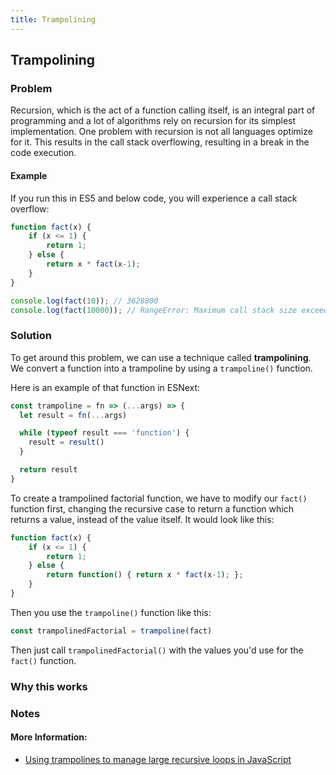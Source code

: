 ```yaml
---
title: Trampolining
---
```


## Trampolining

### Problem
Recursion, which is the act of a function calling itself, is an integral part of programming and a lot of algorithms rely on recursion for its simplest implementation. One problem with recursion is not all languages optimize for it. This results in the call stack overflowing, resulting in a break in the code execution.

#### Example
If you run this in ES5 and below code, you will experience a call stack overflow:

```javascript
function fact(x) {
    if (x <= 1) {
        return 1;
    } else {
        return x * fact(x-1);
    }
}

console.log(fact(10)); // 3628800
console.log(fact(10000)); // RangeError: Maximum call stack size exceeded
```

### Solution
To get around this problem, we can use a technique called **trampolining**.
We convert a function into a trampoline by using a `trampoline()` function.

Here is an example of that function in ESNext:

```javascript
const trampoline = fn => (...args) => {
  let result = fn(...args)

  while (typeof result === 'function') {
    result = result()
  }

  return result
}
```

To create a trampolined factorial function, we have to modify our `fact()` function first, changing the recursive case to return a function which returns a value, instead of the value itself. It would look like this:

```javascript
function fact(x) {
    if (x <= 1) {
        return 1;
    } else {
        return function() { return x * fact(x-1); };
    }
}
```

Then you use the `trampoline()` function like this:

```javascript
const trampolinedFactorial = trampoline(fact)
```

Then just call `trampolinedFactorial()` with the values you'd use for the `fact()` function.

### Why this works

### Notes

#### More Information:
- <a href='https://blog.logrocket.com/using-trampolines-to-manage-large-recursive-loops-in-javascript-d8c9db095ae3' target='_blank' rel='nofollow'>Using trampolines to manage large recursive loops in JavaScript</a>
